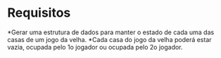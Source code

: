 # Requisitos
*Gerar uma estrutura de dados para manter o estado de cada uma das casas de um jogo da velha.
*Cada casa do jogo da velha poderá estar vazia, ocupada pelo 1o jogador ou ocupada pelo 2o jogador.
